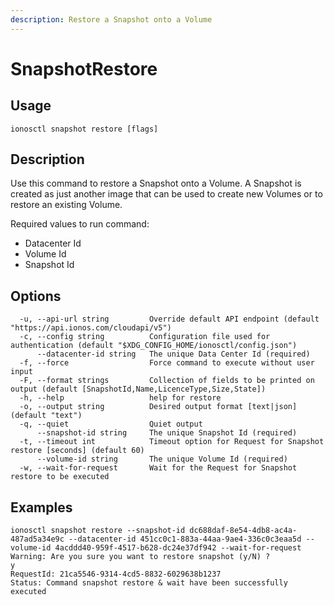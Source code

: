 ```yaml
---
description: Restore a Snapshot onto a Volume
---
```


# SnapshotRestore

## Usage

```text
ionosctl snapshot restore [flags]
```

## Description

Use this command to restore a Snapshot onto a Volume. A Snapshot is created as just another image that can be used to create new Volumes or to restore an existing Volume.

Required values to run command:

* Datacenter Id
* Volume Id
* Snapshot Id

## Options

```text
  -u, --api-url string         Override default API endpoint (default "https://api.ionos.com/cloudapi/v5")
  -c, --config string          Configuration file used for authentication (default "$XDG_CONFIG_HOME/ionosctl/config.json")
      --datacenter-id string   The unique Data Center Id (required)
  -f, --force                  Force command to execute without user input
  -F, --format strings         Collection of fields to be printed on output (default [SnapshotId,Name,LicenceType,Size,State])
  -h, --help                   help for restore
  -o, --output string          Desired output format [text|json] (default "text")
  -q, --quiet                  Quiet output
      --snapshot-id string     The unique Snapshot Id (required)
  -t, --timeout int            Timeout option for Request for Snapshot restore [seconds] (default 60)
      --volume-id string       The unique Volume Id (required)
  -w, --wait-for-request       Wait for the Request for Snapshot restore to be executed
```

## Examples

```text
ionosctl snapshot restore --snapshot-id dc688daf-8e54-4db8-ac4a-487ad5a34e9c --datacenter-id 451cc0c1-883a-44aa-9ae4-336c0c3eaa5d --volume-id 4acddd40-959f-4517-b628-dc24e37df942 --wait-for-request 
Warning: Are you sure you want to restore snapshot (y/N) ? 
y
RequestId: 21ca5546-9314-4cd5-8832-6029638b1237
Status: Command snapshot restore & wait have been successfully executed
```

